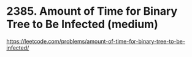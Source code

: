 # 2385. Amount of Time for Binary Tree to Be Infected (medium)

https://leetcode.com/problems/amount-of-time-for-binary-tree-to-be-infected/
